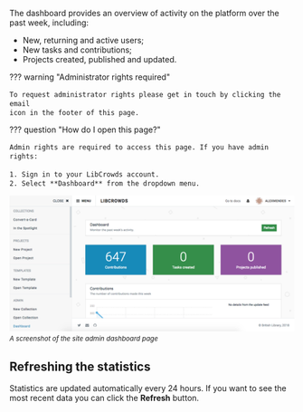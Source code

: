 The dashboard provides an overview of activity on the platform over the
past week, including:

- New, returning and active users;
- New tasks and contributions;
- Projects created, published and updated.

??? warning "Administrator rights required"

    To request administrator rights please get in touch by clicking the email
    icon in the footer of this page.

??? question "How do I open this page?"

    Admin rights are required to access this page. If you have admin rights:

    1. Sign in to your LibCrowds account.
    2. Select **Dashboard** from the dropdown menu.

![A screenshot of the site admin dashboard page](/assets/img/site/dashboard.png?raw=true)
<br><small>*A screenshot of the site admin dashboard page*</small>

## Refreshing the statistics

Statistics are updated automatically every 24 hours. If you want to see the
most recent data you can click the **Refresh** button.
